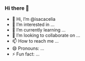 ### Hi there 👋

- 👋 Hi, I’m @isacacelia
- 👀 I’m interested in ...
- 🌱 I’m currently learning ...
- 💞️ I’m looking to collaborate on ...
- 📫 How to reach me ...
- 😄 Pronouns: ...
- ⚡ Fun fact: ...

<!---
isacacelia/isacacelia is a ✨ special ✨ repository because its `README.md` (this file) appears on your GitHub profile.
You can click the Preview link to take a look at your changes.
--->
